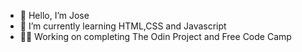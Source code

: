 - 👋 Hello, I’m Jose 
- 🌱 I’m currently learning HTML,CSS and Javascript
-  🧑‍💻 Working on completing The Odin Project and Free Code Camp 
 
<!---
Jose-Flor/Jose-Flor is a ✨ special ✨ repository because its `README.md` (this file) appears on your GitHub profile.
You can click the Preview link to take a look at your changes.
--->
